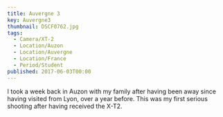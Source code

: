 ```yaml
---
title: Auvergne 3
key: Auvergne3
thumbnail: DSCF0762.jpg
tags:
  - Camera/XT-2
  - Location/Auzon
  - Location/Auvergne
  - Location/France
  - Period/Student
published: 2017-06-03T00:00
---
```

I took a week back in Auzon with my family after having been away since having visited from Lyon, over a year before. This was my first serious shooting after having received the X-T2.
